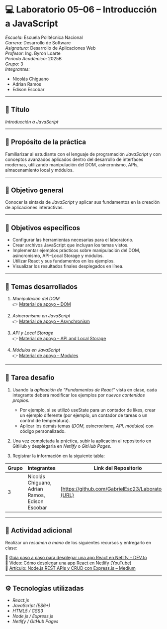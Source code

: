 # 💻 Laboratorio 05–06 – Introducción a JavaScript  

*Escuela:* Escuela Politécnica Nacional  
*Carrera:* Desarrollo de Software  
*Asignatura:* Desarrollo de Aplicaciones Web  
*Profesor:* Ing. Byron Loarte  
*Período Académico:* 2025B  
*Grupo:* 3  
*Integrantes:*  
- Nicolás Chiguano  
- Adrian Ramos  
- Edison Escobar  

---

## 🧩 Título
*Introducción a JavaScript*

---

## 🎯 Propósito de la práctica
Familiarizar al estudiante con el lenguaje de programación *JavaScript* y con conceptos avanzados aplicados dentro del desarrollo de interfaces modernas, utilizando manipulación del DOM, asincronismo, APIs, almacenamiento local y módulos.

---

## 🏁 Objetivo general
Conocer la sintaxis de *JavaScript* y aplicar sus fundamentos en la creación de aplicaciones interactivas.

---

## 🎯 Objetivos específicos
- Configurar las herramientas necesarias para el laboratorio.  
- Crear archivos JavaScript que incluyan los temas vistos.  
- Implementar ejemplos prácticos sobre manipulación del DOM, asincronismo, API–Local Storage y módulos.  
- Utilizar React y sus fundamentos en los ejemplos.  
- Visualizar los resultados finales desplegados en línea.  

---

## 🧠 Temas desarrollados
1. *Manipulación del DOM*  
   👉 [Material de apoyo – DOM](https://byronloarte.notion.site/DOM-manipulation-08d8471a817a4ecaa12cdd9de1aafb53)

2. *Asincronismo en JavaScript*  
   👉 [Material de apoyo – Asynchronism](https://byronloarte.notion.site/Asynchronism-ec1dce222e254ffcb73c208737dbe1b1)

3. *API y Local Storage*  
   👉 [Material de apoyo – API and Local Storage](https://byronloarte.notion.site/API-and-Local-Storage-baae20718b8e482ea3b84d16b5f5955f)

4. *Módulos en JavaScript*  
   👉 [Material de apoyo – Modules](https://byronloarte.notion.site/Modules-46cacf800e104dffb6adf9a7e79afb4e)

---

## 🧩 Tarea desafío
1. Usando la *aplicación de “Fundamentos de React”* vista en clase, cada integrante deberá modificar los ejemplos por *nuevos contenidos propios*.  
   - Por ejemplo, si se utilizó useState para un contador de likes, crear un ejemplo diferente (por ejemplo, un contador de tareas o un control de temperatura).  
   - Aplicar los demás temas (*DOM, asincronismo, API, módulos*) con código personalizado.  

2. Una vez completada la práctica, subir la aplicación al repositorio en GitHub y desplegarla en *Netlify* o *GitHub Pages*.  

3. Registrar la información en la siguiente tabla:

| Grupo | Integrantes | Link del Repositorio | Link del Despliegue |
|--------|--------------|----------------------|----------------------|
| 3 | Nicolás Chiguano, Adrian Ramos, Edison Escobar | [https://github.com/GabrielEsc23/Laboratorio_5](URL) | [https://admirable-fenglisu-330269.netlify.app/](URL) |

---

## 📝 Actividad adicional
Realizar un *resumen a mano* de los siguientes recursos y entregarlo en clase:

🔗 [Guía paso a paso para desplegar una app React en Netlify – DEV.to](https://dev.to/anticoder03/step-by-step-guide-to-deploying-your-react-app-on-netlify-43i3)  
🎥 [Video: Cómo desplegar una app React en Netlify (YouTube)](https://www.youtube.com/watch?v=hn1IkJk24ow)  
📘 [Artículo: Node.js REST APIs y CRUD con Express.js – Medium](https://sandydev.medium.com/node-js-day5-rest-apis-and-crud-with-express-js-d9a3db81ed4f)

---

## ⚙️ Tecnologías utilizadas
- *React.js*
- *JavaScript (ES6+)*
- *HTML5 / CSS3*
- *Node.js / Express.js*
- *Netlify / GitHub Pages*
